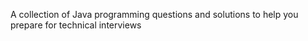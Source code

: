 A collection of Java programming questions and solutions to help you prepare for technical interviews

